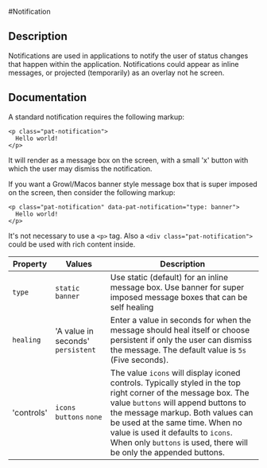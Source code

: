 #Notification

## Description
Notifications are used in applications to notify the user of status changes that happen within the application. Notifications could appear as inline messages, or projected (temporarily) as an overlay not he screen.

## Documentation
A standard notification requires the following markup:

    <p class="pat-notification">
      Hello world!
    </p>

It will render as a message box on the screen, with a small 'x' button with which the user may dismiss the notification.

If you want a Growl/Macos banner style message box that is super imposed on the screen, then consider the following markup:

    <p class="pat-notification" data-pat-notification="type: banner">
      Hello world!
    </p>
    
It's not necessary to use a `<p>` tag. Also a `<div class="pat-notification">` could be used with rich content inside. 

| Property | Values | Description |
| -- | -- | -- |
| `type` | `static` `banner` | Use static (default) for an inline message box. Use banner for super imposed message boxes that can be self healing |
| `healing` | 'A value in seconds' `persistent` | Enter a value in seconds for when the message should heal itself or choose persistent if only the user can dismiss the message. The default value is `5s` (Five seconds). | 
| 'controls' | `icons` `buttons` `none` | The value `icons` will display iconed controls. Typically styled in the top right corner of the message box. The value `buttons` will append buttons to the message markup. Both values can be used at the same time. When no value is used it defaults to `icons`. When only `buttons` is used, there will be only the appended buttons. |